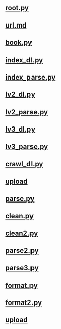 ## [root.py](./root.py)

## [url.md](./url.md)

## [book.py](./book.py)

## [index_dl.py](./index_dl.py)

## [index_parse.py](./index_parse.py)

## [lv2_dl.py](./lv2_dl.py)

## [lv2_parse.py](./lv2_parse.py)

## [lv3_dl.py](./lv3_dl.py)

## [lv3_parse.py](./lv3_parse.py)

## [crawl_dl.py](./crawl_dl.py)

## [upload](./upload.py)

## [parse.py](./parse.py)

## [clean.py](./clean.py)

## [clean2.py](./clean2.py)

## [parse2.py](./parse2.py)

## [parse3.py](./parse3.py)

## [format.py](./format.py)

## [format2.py](./format2.py)

## [upload](./upload.py)
